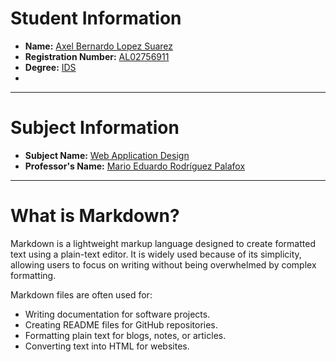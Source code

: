 # Student Information  

- **Name:** <u>Axel Bernardo Lopez Suarez</u>
- **Registration Number:** <u>AL02756911</u>
- **Degree:** <u>IDS</u>
- 
---

# Subject Information  

- **Subject Name:** <u>Web Application Design</u>  
- **Professor's Name:** <u>Mario Eduardo Rodríguez Palafox</u>  

---

# What is Markdown?  

Markdown is a lightweight markup language designed to create formatted text using a plain-text editor. It is widely used because of its simplicity, allowing users to focus on writing without being overwhelmed by complex formatting.  

Markdown files are often used for:  

- Writing documentation for software projects.  
- Creating README files for GitHub repositories.  
- Formatting plain text for blogs, notes, or articles.  
- Converting text into HTML for websites.  
